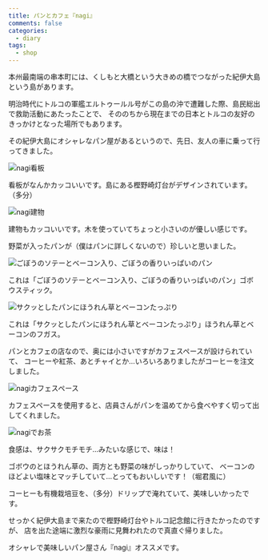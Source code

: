 ```yaml
---
title: パンとカフェ『nagi』
comments: false
categories:
  - diary
tags:
  - shop
---
```


本州最南端の串本町には、くしもと大橋という大きめの橋でつながった紀伊大島という島があります。

明治時代にトルコの軍艦エルトゥールル号がこの島の沖で遭難した際、島民総出で救助活動にあたったことで、
そののちから現在までの日本とトルコの友好のきっかけとなった場所でもあります。

その紀伊大島にオシャレなパン屋があるというので、先日、友人の車に乗って行ってきました。

![nagi看板][1]

看板がなんかカッコいいです。島にある樫野崎灯台がデザインされています。（多分）

![nagi建物][2]

建物もカッコいいです。木を使っていてちょっと小さいのが優しい感じです。

野菜が入ったパンが（僕はパンに詳しくないので）珍しいと思いました。

![ごぼうのソテーとベーコン入り、ごぼうの香りいっぱいのパン][3]

これは「ごぼうのソテーとベーコン入り、ごぼうの香りいっぱいのパン」ゴボウスティック。

![サクッとしたパンにほうれん草とベーコンたっぷり][4]

これは「サクッとしたパンにほうれん草とベーコンたっぷり」ほうれん草とベーコンのフガス。

パンとカフェの店なので、奥には小さいですがカフェスペースが設けられていて、
コーヒーや紅茶、あとチャイとか…いろいろありましたがコーヒーを注文しました。

![nagiカフェスペース][5]

カフェスペースを使用すると、店員さんがパンを温めてから食べやすく切って出してくれました。

![nagiでお茶][6]

食感は、サクサクモチモチ…みたいな感じで、味は！

ゴボウのとほうれん草の、両方とも野菜の味がしっかりしていて、
ベーコンのほどよい塩味とマッチしていて…とってもおいしいです！（堀君風に）

コーヒーも有機栽培豆を、（多分）ドリップで淹れていて、美味しいかったです。

せっかく紀伊大島まで来たので樫野崎灯台やトルコ記念館に行きたかったのですが、
店を出た途端に激烈な豪雨に見舞われたので真直ぐ帰りました。

オシャレで美味しいパン屋さん『nagi』オススメです。

[1]: /img/uploads/2010/02/nagi-kushimoto-1.jpg
[2]: /img/uploads/2010/02/nagi-kushimoto-2.jpg
[3]: /img/uploads/2010/02/nagi-kushimoto-3.jpg
[4]: /img/uploads/2010/02/nagi-kushimoto-4.jpg
[5]: /img/uploads/2010/02/nagi-kushimoto-5.jpg
[6]: /img/uploads/2010/02/nagi-kushimoto-6.jpg
